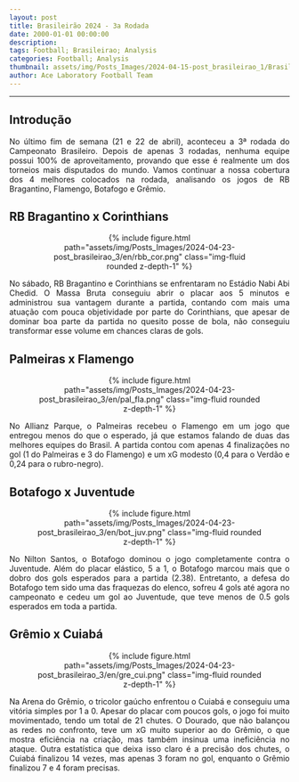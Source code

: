 ```yaml
---
layout: post
title: Brasileirão 2024 - 3a Rodada
date: 2000-01-01 00:00:00
description:
tags: Football; Brasileirao; Analysis
categories: Football; Analysis
thumbnail: assets/img/Posts_Images/2024-04-15-post_brasileirao_1/Brasileirao_Assai_2022.png
author: Ace Laboratory Football Team
---
```


---
<h2>Introdução</h2>

<div style="text-align: justify">
<p align="justify">
No último fim de semana (21 e 22 de abril), aconteceu a 3ª rodada do Campeonato Brasileiro. Depois de apenas 3 rodadas, nenhuma equipe possui 100% de aproveitamento, provando que esse é realmente um dos torneios mais disputados do mundo. Vamos continuar a nossa cobertura dos 4 melhores colocados na rodada, analisando os jogos de RB Bragantino, Flamengo, Botafogo e Grêmio.

</p>
</div>

<h2>RB Bragantino x Corinthians</h2>

<div style="text-align: justify">

<div style="width: 80%; margin: 0 auto; text-align: center;">
{% include figure.html path="assets/img/Posts_Images/2024-04-23-post_brasileirao_3/en/rbb_cor.png" class="img-fluid rounded z-depth-1" %}
</div>

<p align="justify">

No sábado, RB Bragantino e Corinthians se enfrentaram no Estádio Nabi Abi Chedid. O Massa Bruta conseguiu abrir o placar aos 5 minutos e administrou sua vantagem durante a partida, contando com mais uma atuação com pouca objetividade por parte do Corinthians, que apesar de dominar boa parte da partida no quesito posse de bola, não conseguiu transformar esse volume em chances claras de gols.



</p>

</div>


<h2>Palmeiras x Flamengo</h2>

<div style="text-align: justify">

<div style="width: 80%; margin: 0 auto; text-align: center;">
{% include figure.html path="assets/img/Posts_Images/2024-04-23-post_brasileirao_3/en/pal_fla.png" class="img-fluid rounded z-depth-1" %}
</div>

<p align="justify">
No Allianz Parque, o Palmeiras recebeu o Flamengo em um jogo que entregou menos do que o esperado, já que estamos falando de duas das melhores equipes do Brasil. A partida contou com apenas 4 finalizações no gol (1 do Palmeiras e 3 do Flamengo) e um xG modesto (0,4 para o Verdão e 0,24 para o rubro-negro).

</p>

</div>

<h2>Botafogo x Juventude
</h2>

<div style="text-align: justify">

<div style="width: 80%; margin: 0 auto; text-align: center;">
{% include figure.html path="assets/img/Posts_Images/2024-04-23-post_brasileirao_3/en/bot_juv.png" class="img-fluid rounded z-depth-1" %}
</div>

<p align="justify">
No Nilton Santos, o Botafogo dominou o jogo completamente contra o Juventude. Além do placar elástico, 5 a 1, o Botafogo marcou mais que o dobro dos gols esperados para a partida (2.38). Entretanto, a defesa do Botafogo tem sido uma das fraquezas do elenco, sofreu 4 gols até agora no campeonato e cedeu um gol ao Juventude, que teve menos de 0.5 gols esperados em toda a partida.



</p>

</div>

<h2>Grêmio x Cuiabá</h2>

<div style="text-align: justify">

<div style="width: 80%; margin: 0 auto; text-align: center;">
{% include figure.html path="assets/img/Posts_Images/2024-04-23-post_brasileirao_3/en/gre_cui.png" class="img-fluid rounded z-depth-1" %}
</div>

<p align="justify">

Na Arena do Grêmio, o tricolor gaúcho enfrentou o Cuiabá e conseguiu uma vitória simples por 1 a 0. Apesar do placar com poucos gols, o jogo foi muito movimentado, tendo um total de 21 chutes. O Dourado, que não balançou as redes no confronto, teve um xG muito superior ao do Grêmio, o que mostra eficiência na criação, mas também insinua uma ineficiência no ataque. Outra estatística que deixa isso claro é a precisão dos chutes, o Cuiabá finalizou 14 vezes, mas apenas 3 foram no gol, enquanto o Grêmio finalizou 7 e 4 foram precisas.


</p>

</div>

